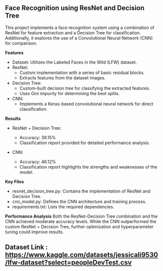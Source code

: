 ## Face Recognition using ResNet and Decision Tree
This project implements a face recognition system using a combination of ResNet for feature extraction and a Decision Tree for classification. Additionally, it explores the use of a Convolutional Neural Network (CNN) for comparison.

**Features**
- Dataset: Utilizes the Labeled Faces in the Wild (LFW) dataset.
- ResNet:
   - Custom implementation with a series of basic residual blocks.
   -  Extracts features from the dataset images.
- Decision Tree:
   - Custom-built decision tree for classifying the extracted features.
   - Uses Gini impurity for determining the best splits.
- CNN:
   - Implements a Keras-based convolutional neural network for direct classification.
     
**Results**
- ResNet + Decision Tree:

   - Accuracy: 39.15%
   - Classification report provided for detailed performance analysis.
- CNN:

   - Accuracy: 46.12%
   - Classification report highlights the strengths and weaknesses of the model.


**Key Files**
- resnet_decision_tree.py: Contains the implementation of ResNet and Decision Tree.
- cnn_model.py: Defines the CNN architecture and training process.
- requirements.txt: Lists the required dependencies.

**Performance Analysis**
Both the ResNet-Decision Tree combination and the CNN achieved moderate accuracy levels. While the CNN outperformed the custom ResNet + Decision Tree, further optimization and hyperparameter tuning could improve results.

## Dataset Link : https://www.kaggle.com/datasets/jessicali9530/lfw-dataset?select=peopleDevTest.csv
